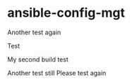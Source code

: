 # ansible-config-mgt
Another test again

Test

My second build test

Another test still
Please test again
